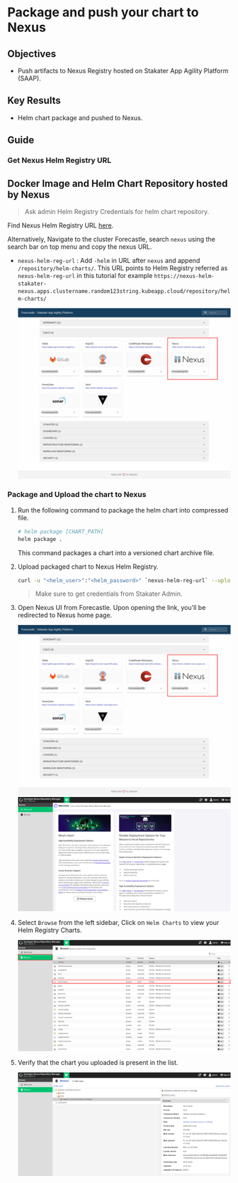 # Package and push your chart to Nexus

## Objectives

- Push artifacts to Nexus Registry hosted on Stakater App Agility Platform (SAAP).

## Key Results

- Helm chart package and pushed to Nexus.

## Guide

### Get Nexus Helm Registry URL

## Docker Image and Helm Chart Repository hosted by Nexus

> Ask admin Helm Registry Credentials for helm chart repository.

Find Nexus Helm Registry URL [here](../../../managed-addons/nexus/explanation/routes.md).

Alternatively, Navigate to the cluster Forecastle, search `nexus` using the search bar on top menu and copy the nexus URL.

- `nexus-helm-reg-url` : Add `-helm` in URL after `nexus` and append `/repository/helm-charts/`. This URL points to Helm Registry referred as `nexus-helm-reg-url` in this tutorial for example `https://nexus-helm-stakater-nexus.apps.clustername.random123string.kubeapp.cloud/repository/helm-charts/`

    ![nexus-Forecastle](../images/nexus-forecastle.png)

### Package and Upload the chart to Nexus

1. Run the following command to package the helm chart into compressed file.

   ```sh
   # helm package [CHART_PATH]
   helm package .
   ```

   This command packages a chart into a versioned chart archive file.

1. Upload packaged chart to Nexus Helm Registry.

   ```sh
   curl -u "<helm_user>":"<helm_password>" `nexus-helm-reg-url` --upload-file "CHART_NAME-CHART_VERSION.tgz"
   ```

   > Make sure to get credentials from Stakater Admin.

1. Open Nexus UI from Forecastle. Upon opening the link, you'll be redirected to Nexus home page.

    ![`nexus-Forecastle`](../images/nexus-forecastle.png)
    ![`nexus-homepage`](../images/nexus-homepage.png)

1. Select `Browse` from the left sidebar, Click on `Helm Charts` to view your Helm Registry Charts.

    ![`nexus-browse-helm`](../images/nexus-browse-helm.png)

1. Verify that the chart you uploaded is present in the list.

    ![`nexus-helm-charts`](../images/nexus-helm-charts.png)
